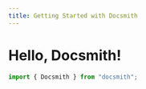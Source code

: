 ```yaml
---
title: Getting Started with Docsmith
---
```


# Hello, Docsmith!

```ts
import { Docsmith } from "docsmith";
```
